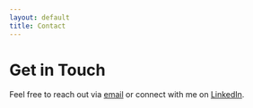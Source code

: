 ```yaml
---
layout: default
title: Contact
---
```


# Get in Touch

Feel free to reach out via [email](mailto:your.email@example.com) or connect with me on [LinkedIn](https://linkedin.com/in/your-linkedin-profile).
